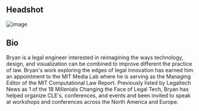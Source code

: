 ## Headshot

![image](https://user-images.githubusercontent.com/10615650/60046679-86f0e480-968d-11e9-82e3-09fcc6baee10.png)

## Bio

Bryan is a legal engineer interested in reimagining the ways technology, design, and visualization can be combined to improve different the practice of law. Bryan's work exploring the edges of legal innovation has earned him an appointment to the MIT Media Lab where he is serving as the Managing Editor of the MIT Computational Law Report. Previously listed by Legaltech News as 1 of the 18 Millenials Changing the Face of Legal Tech, Bryan has helped organize CLE's, conferences, and events and been invited to speak at workshops and conferences across the North America and Europe. 
